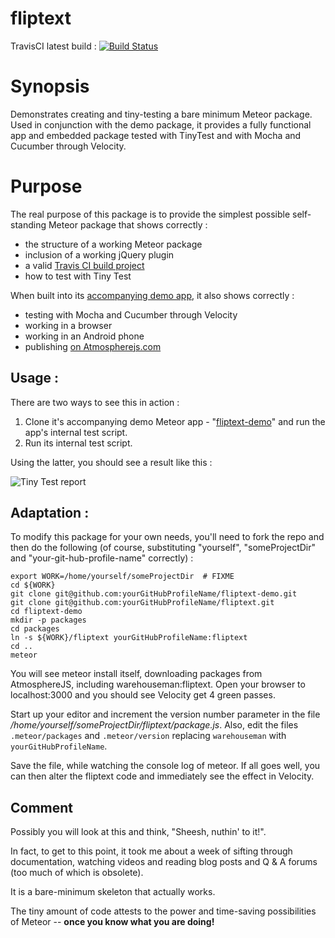 # fliptext

TravisCI latest build : [![Build Status](https://travis-ci.org/warehouseman/fliptext.svg?branch=master)](https://travis-ci.org/warehouseman/fliptext)

# Synopsis
Demonstrates creating and tiny-testing a bare minimum Meteor package.  Used in conjunction with the demo package, it provides a fully functional app and embedded package tested with TinyTest and with Mocha and Cucumber through Velocity.

# Purpose
The real purpose of this package is to provide the simplest possible self-standing Meteor package that shows correctly :

 - the structure of a working Meteor package
 - inclusion of a working jQuery plugin
 - a valid [Travis CI build project](https://travis-ci.org/warehouseman/fliptext)
 - how to test with Tiny Test

When built into its [accompanying demo app](https://github.com/warehouseman/fliptext-demo), it also shows correctly :

 - testing with Mocha and Cucumber through Velocity
 - working in a browser
 - working in an Android phone
 - publishing [on Atmospherejs.com](https://atmospherejs.com/warehouseman/fliptext) 

## Usage :
There are two ways to see this in action :

  1. Clone it's accompanying demo Meteor app - "[fliptext-demo](https://github.com/warehouseman/fliptext-demo)" and run the app's internal test script.
  2. Run its internal test script.

Using the latter, you should see a result like this :

![Tiny Test report](http://i.imgur.com/NqDfNPd.png)

## Adaptation : 
To modify this package for your own needs, you'll need to fork the repo and then do the following (of course, substituting "yourself", "someProjectDir" and "your-git-hub-profile-name" correctly) :

    export WORK=/home/yourself/someProjectDir  # FIXME
    cd ${WORK}
    git clone git@github.com:yourGitHubProfileName/fliptext-demo.git
    git clone git@github.com:yourGitHubProfileName/fliptext.git
    cd fliptext-demo
    mkdir -p packages
    cd packages
    ln -s ${WORK}/fliptext yourGitHubProfileName:fliptext
    cd ..
    meteor

You will see meteor install itself, downloading packages from AtmosphereJS, including warehouseman:fliptext.  Open your browser to localhost:3000 and you should see Velocity get 4 green passes.

Start up your editor and increment the version number parameter in the file */home/yourself/someProjectDir/fliptext/package.js*. Also, edit the files `.meteor/packages` and `.meteor/version` replacing `warehouseman` with `yourGitHubProfileName`.

Save the file, while watching the console log of meteor.  If all goes well, you can then alter the fliptext code and immediately see the effect in Velocity.


## Comment

Possibly you will look at this and think, "Sheesh, nuthin' to it!".

In fact, to get to this point, it took me about a week of sifting through documentation, watching videos and reading blog posts and Q & A forums (too much of which is obsolete).

It is a bare-minimum skeleton that actually works.

The tiny amount of code attests to the power and time-saving possibilities of Meteor -- **once you know what you are doing!**


